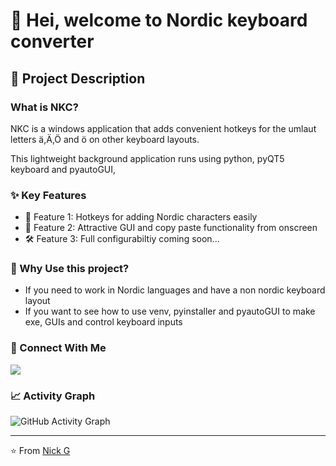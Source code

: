 # 👋 Hei, welcome to Nordic keyboard converter

## 📝 Project Description

### What is NKC?
NKC is a windows application that adds convenient hotkeys for the umlaut letters ä,Ä,Ö and ö on other keyboard layouts. 

This lightweight background application runs using python, pyQT5 keyboard and pyautoGUI,

### ✨ Key Features
- 🎯 Feature 1: Hotkeys for adding Nordic characters easily
- 🔄 Feature 2: Attractive GUI and copy paste functionality from onscreen
- 🛠️ Feature 3: Full configurabiltiy coming soon...

### 🎯 Why Use this project?
- If you need to work in Nordic languages and have a non nordic keyboard layout
- If you want to see how to use venv, pyinstaller and pyautoGUI to make exe, GUIs and control keyboard inputs

### 🤝 Connect With Me
<p align="left">
<a href="https://www.linkedin.com/in/nick-griffiths-7b139198/">
  <img src="https://img.shields.io/badge/LinkedIn-0077B5?style=for-the-badge&logo=linkedin&logoColor=white"/>
</a>

</p>

### 📈 Activity Graph
![GitHub Activity Graph](https://github-readme-activity-graph.vercel.app/graph?username=legriffalo&theme=github)

---
⭐️ From [Nick G](https://github.com/legriffalo)
